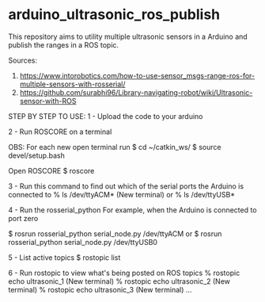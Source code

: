 # arduino_ultrasonic_ros_publish
This repository aims to utility multiple ultrasonic sensors in a Arduino and publish the ranges in a ROS topic.

Sources:
1) https://www.intorobotics.com/how-to-use-sensor_msgs-range-ros-for-multiple-sensors-with-rosserial/
2) https://github.com/surabhi96/Library-navigating-robot/wiki/Ultrasonic-sensor-with-ROS

STEP BY STEP TO USE:
1 - Upload the code to your arduino


2 - Run ROSCORE on a terminal

  OBS: For each new open terminal run
    $ cd ~/catkin_ws/
    $ source devel/setup.bash
  
  Open ROSCORE
  $ roscore


3 - Run this command to find out which of the serial ports the Arduino is connected to
  % ls /dev/ttyACM* (New terminal)
  or
  % ls /dev/ttyUSB*


4 - Run the rosserial_python
For example, when the Arduino is connected to port zero

  $ rosrun rosserial_python serial_node.py /dev/ttyACM
  or
  $ rosrun rosserial_python serial_node.py /dev/ttyUSB0


5 - List active topics
  $ rostopic list


6 - Run rostopic to view what's being posted on ROS topics
  % rostopic echo ultrasonic_1 (New terminal)
  % rostopic echo ultrasonic_2 (New terminal)
  % rostopic echo ultrasonic_3 (New terminal)
  ...
